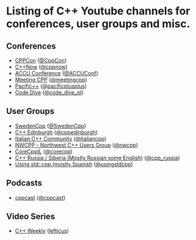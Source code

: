 # Listing of C++ Youtube channels for conferences, user groups and misc.
## Conferences
- [CPPCon](https://www.youtube.com/user/CppCon) ([@CppCon](https://twitter.com/CppCon))
- [C++Now]( https://www.youtube.com/user/BoostCon) ([@cppnow](https://twitter.com/cppnow))
- [ACCU Conference](https://www.youtube.com/channel/UCJhay24LTpO1s4bIZxuIqKw) ([@ACCUConf](https://twitter.com/ACCUConf))
- [Meeting CPP]( https://www.youtube.com/user/MeetingCPP) ([@meetingcpp](https://twitter.com/meetingcpp))
- [Pacific++](https://www.youtube.com/channel/UCrRR5mU5aqvtZAuEGYfdTjw) ([@pacificplusplus](https://twitter.com/pacificplusplus))
- [Code Dive](https://www.youtube.com/channel/UCU0Rt8VHO5-YNQXwIjkf-1g/videos) ([@code_dive_pl](https://twitter.com/code_dive_pl))

## User Groups
- [SwedenCpp](https://www.youtube.com/c/SwedenCpp) ([@SwedenCpp](https://twitter.com/SwedenCpp))
- [C++ Edinburgh](https://www.youtube.com/channel/UC3MI-cTQcGTkwWsf6z0hldQ) ([@cppedinburgh](https://twitter.com/cppedinburgh))
- [Italian C++ Community](https://www.youtube.com/channel/UCNge3iECU0XKjshac_hdejw) ([@italiancpp](https://twitter.com/italiancpp))
- [NWCPP - Northwest C++ Users Group](https://www.youtube.com/channel/UCrg3ot2uEjn3jLs4PmeqEAg) ([@nwcpp](https://twitter.com/nwcpp))
- [CoreCppIL](https://www.youtube.com/channel/UCE14XYFaK1fDTnOTqlOFrrQ?app=desktop) ([@corecpp](https://twitter.com/corecpp))
- [C++ Russia / Siberia (Mostly Russian some English)](https://www.youtube.com/channel/UCJ9v015sPgEi0jJXe_zanjA) ([@cpp_russia](https://twitter.com/cpp_russia))
- [Using std::cpp (mostly Spanish](https://www.youtube.com/channel/UC0fpufx5KaNfa8GEVSVwwJw) ([@usingstdcpp](https://twitter.com/usingstdcpp))

## Podcasts
- [cppcast](https://www.youtube.com/channel/UCuCjADS4u3uJDTqUaG0H9dA) ([@cppcast](https://twitter.com/cppcast))

## Video Series
- [C++ Weekly](https://www.youtube.com/user/lefticus1) ([lefticus](https://twitter.com/lefticus))
